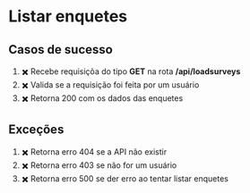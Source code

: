 # Listar enquetes

## Casos de sucesso
1. :heavy_multiplication_x: Recebe requisiçõa do tipo **GET** na rota **/api/loadsurveys**
1. :heavy_multiplication_x: Valida se a requisição foi feita por um usuário
1. :heavy_multiplication_x: Retorna 200 com os dados das enquetes

## Exceções 
1. :heavy_multiplication_x: Retorna erro 404 se a API não existir
1. :heavy_multiplication_x: Retorna erro 403 se não for um usuário
1. :heavy_multiplication_x: Retorna erro 500 se der erro ao tentar listar enquetes